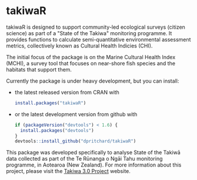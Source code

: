# takiwaR

takiwaR is designed to support community-led ecological surveys (citizen science) as part of a "State of the Takiwa" monitoring programme. It provides functions to calculate semi-quantitative environmental assessment metrics, collectively known as Cultural Health Indicies (CHI). 

The initial focus of the package is on the Marine Cultural Health Index (MCHI), a survey tool that focuses on near-shore fish species and the habitats that support them. 
	
Currently the package is under heavy development, but you can install:

-   the latest released version from CRAN with

    ``` r
    install.packages("takiwaR")
    ```

-   or the latest development version from github with

    ``` r
    if (packageVersion("devtools") < 1.6) {
      install.packages("devtools")
    }
    devtools::install_github("dpritchard/takiwaR")
    ```

This package was developed specifically to analyse State of the Takiwā data collected as part of the Te Rūnanga o Ngāi Tahu monitoring programme, in Aotearoa (New Zealand). For more information about this project, please visit the [Takiwa 3.0 Project][takiwa3] website.

[takiwa3]: http://www.takiwa.org.nz